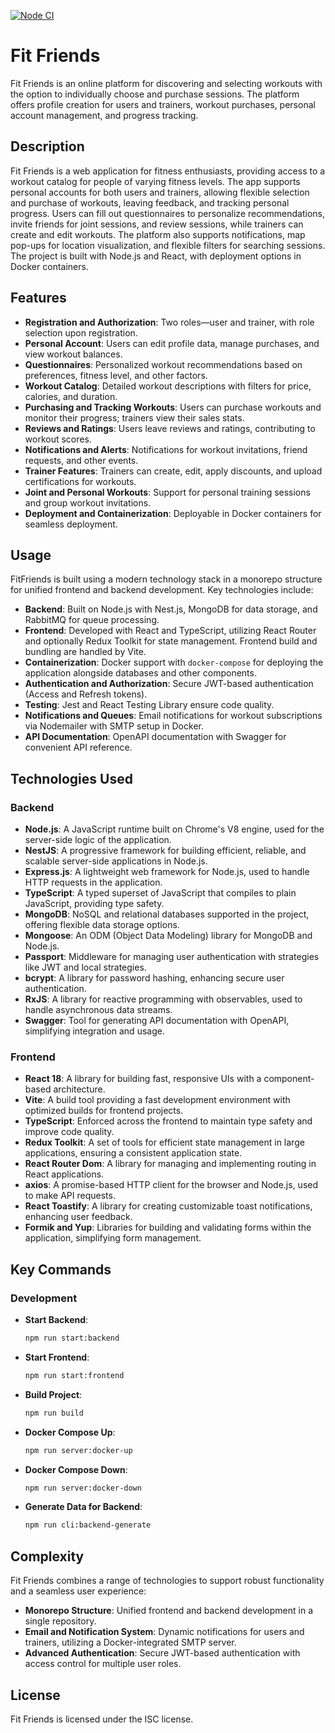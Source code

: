 [![Node CI](https://github.com/opifexM/FitFriends/actions/workflows/check.yml/badge.svg)](https://github.com/opifexM/FitFriends/actions/workflows/check.yml)

# Fit Friends

Fit Friends is an online platform for discovering and selecting workouts with the option to individually choose and purchase sessions. The platform offers profile creation for users and trainers, workout purchases, personal account management, and progress tracking.

## Description

Fit Friends is a web application for fitness enthusiasts, providing access to a workout catalog for people of varying fitness levels. The app supports personal accounts for both users and trainers, allowing flexible selection and purchase of workouts, leaving feedback, and tracking personal progress. Users can fill out questionnaires to personalize recommendations, invite friends for joint sessions, and review sessions, while trainers can create and edit workouts. The platform also supports notifications, map pop-ups for location visualization, and flexible filters for searching sessions. The project is built with Node.js and React, with deployment options in Docker containers.

## Features

- **Registration and Authorization**: Two roles—user and trainer, with role selection upon registration.
- **Personal Account**: Users can edit profile data, manage purchases, and view workout balances.
- **Questionnaires**: Personalized workout recommendations based on preferences, fitness level, and other factors.
- **Workout Catalog**: Detailed workout descriptions with filters for price, calories, and duration.
- **Purchasing and Tracking Workouts**: Users can purchase workouts and monitor their progress; trainers view their sales stats.
- **Reviews and Ratings**: Users leave reviews and ratings, contributing to workout scores.
- **Notifications and Alerts**: Notifications for workout invitations, friend requests, and other events.
- **Trainer Features**: Trainers can create, edit, apply discounts, and upload certifications for workouts.
- **Joint and Personal Workouts**: Support for personal training sessions and group workout invitations.
- **Deployment and Containerization**: Deployable in Docker containers for seamless deployment.

## Usage

FitFriends is built using a modern technology stack in a monorepo structure for unified frontend and backend development. Key technologies include:

- **Backend**: Built on Node.js with Nest.js, MongoDB for data storage, and RabbitMQ for queue processing.
- **Frontend**: Developed with React and TypeScript, utilizing React Router and optionally Redux Toolkit for state management. Frontend build and bundling are handled by Vite.
- **Containerization**: Docker support with `docker-compose` for deploying the application alongside databases and other components.
- **Authentication and Authorization**: Secure JWT-based authentication (Access and Refresh tokens).
- **Testing**: Jest and React Testing Library ensure code quality.
- **Notifications and Queues**: Email notifications for workout subscriptions via Nodemailer with SMTP setup in Docker.
- **API Documentation**: OpenAPI documentation with Swagger for convenient API reference.


## Technologies Used

### Backend

- **Node.js**: A JavaScript runtime built on Chrome's V8 engine, used for the server-side logic of the application.
- **NestJS**: A progressive framework for building efficient, reliable, and scalable server-side applications in Node.js.
- **Express.js**: A lightweight web framework for Node.js, used to handle HTTP requests in the application.
- **TypeScript**: A typed superset of JavaScript that compiles to plain JavaScript, providing type safety.
- **MongoDB**: NoSQL and relational databases supported in the project, offering flexible data storage options.
- **Mongoose**: An ODM (Object Data Modeling) library for MongoDB and Node.js.
- **Passport**: Middleware for managing user authentication with strategies like JWT and local strategies.
- **bcrypt**: A library for password hashing, enhancing secure user authentication.
- **RxJS**: A library for reactive programming with observables, used to handle asynchronous data streams.
- **Swagger**: Tool for generating API documentation with OpenAPI, simplifying integration and usage.

### Frontend

- **React 18**: A library for building fast, responsive UIs with a component-based architecture.
- **Vite**: A build tool providing a fast development environment with optimized builds for frontend projects.
- **TypeScript**: Enforced across the frontend to maintain type safety and improve code quality.
- **Redux Toolkit**: A set of tools for efficient state management in large applications, ensuring a consistent application state.
- **React Router Dom**: A library for managing and implementing routing in React applications.
- **axios**: A promise-based HTTP client for the browser and Node.js, used to make API requests.
- **React Toastify**: A library for creating customizable toast notifications, enhancing user feedback.
- **Formik and Yup**: Libraries for building and validating forms within the application, simplifying form management.

## Key Commands

### Development

- **Start Backend**:
  ```bash
  npm run start:backend
  ```
  
- **Start Frontend**:
  ```bash
  npm run start:frontend
  ```  

- **Build Project**:
  ```bash
  npm run build
  ```
  
- **Docker Compose Up**:
  ```bash
  npm run server:docker-up
  ```
  
- **Docker Compose Down**:
  ```bash
  npm run server:docker-down
  ```
  
- **Generate Data for Backend**:
  ```bash
  npm run cli:backend-generate
  ```

## Complexity

Fit Friends combines a range of technologies to support robust functionality and a seamless user experience:

- **Monorepo Structure**: Unified frontend and backend development in a single repository.
- **Email and Notification System**: Dynamic notifications for users and trainers, utilizing a Docker-integrated SMTP server.
- **Advanced Authentication**: Secure JWT-based authentication with access control for multiple user roles.

## License

Fit Friends is licensed under the ISC license.